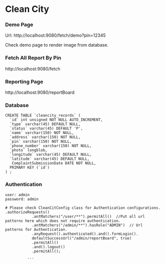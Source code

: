 # Clean City

### Demo Page 

Url: http://localhost:9080/fetch/demo?pin=12345

Check demo page to render image from database.


### Fetch All Report By Pin

http://localhost:9080/fetch

### Reporting Page
http://localhost:9080/reportBoard


### Database
```
CREATE TABLE `cleancity_records` (
  `id` int unsigned NOT NULL AUTO_INCREMENT,
  `type` varchar(45) DEFAULT NULL,
  `status` varchar(45) DEFAULT 'P',
  `name` varchar(150) NOT NULL,
  `address` varchar(150) NOT NULL,
  `pin` varchar(150) NOT NULL,
  `phone_number` varchar(150) NOT NULL,
  `photo` longblob,
  `longitude` varchar(45) DEFAULT NULL,
  `latitude` varchar(45) DEFAULT NULL,
   ComplaintSubmissionDate DATE NOT NULL,
  PRIMARY KEY (`id`)
) ;

```

### Authentication
```
user: admin
password: admin

```
```
# Please check CleanCitConfig class for Authentication configurations.
.authorizeRequests()
	        .antMatchers("/user/**").permitAll()  //Put all url patterns here which does not require authentication.
	        .antMatchers("/admin/**").hasRole("ADMIN")  // Url patterns for Authentication.
	        .anyRequest().authenticated().and().formLogin().
	        defaultSuccessUrl("/admin/reportBoard", true)
	        .permitAll()
	        .and().logout()
	        .permitAll();
          
          ```
